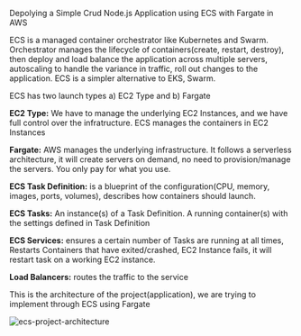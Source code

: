 Depolying a Simple Crud Node.js Application using ECS with Fargate in AWS

ECS is a managed container orchestrator like Kubernetes and Swarm. Orchestrator manages the lifecycle of containers(create, restart, destroy), then deploy and load balance the application across multiple servers, autoscaling to handle the variance in traffic, roll out changes to the application. ECS is a simpler alternative to EKS, Swarm.

ECS has two launch types a) EC2 Type and b) Fargate

**EC2 Type:**
We have to manage the underlying EC2 Instances, and we have full control over the infratructure. ECS manages the containers in EC2 Instances

**Fargate:**
AWS manages the underlying infrastructure. It follows a serverless architecture, it will create servers on demand, no need to provision/manage the servers. You only pay for what you use.

**ECS Task Definition:** is a blueprint of the configuration(CPU, memory, images, ports, volumes), describes how containers should launch.
 
**ECS Tasks:** An instance(s) of a Task Definition. A running container(s) with the settings defined in Task Definition

**ECS Services:** ensures a certain number of Tasks are running at all times, Restarts Containers that have exited/crashed, EC2 Instance fails, it will restart task on a working EC2 instance.

**Load Balancers:** routes the traffic to the service

This is the architecture of the project(application), we are trying to implement through ECS using Fargate

![ecs-project-architecture](https://github.com/avinashvamshi180/ecs-project/assets/8394008/a91ba725-43f4-49a6-90e3-6e0e187c0814)
